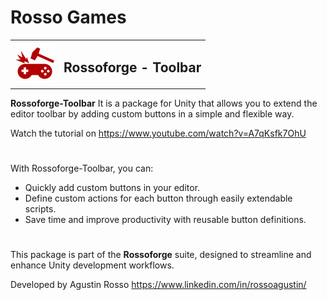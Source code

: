 # Rosso Games

<table>
  <tr>
    <td><img src="https://github.com/rossogames/RossoForge-Toolbar/blob/master/logo.png?raw=true" alt="Rossoforge" width="64"/></td>
    <td><h2>Rossoforge - Toolbar</h2></td>
  </tr>
</table>

**Rossoforge-Toolbar** It is a package for Unity that allows you to extend the editor toolbar by adding custom buttons in a simple and flexible way.

Watch the tutorial on https://www.youtube.com/watch?v=A7qKsfk7OhU
#
With Rossoforge-Toolbar, you can:

- Quickly add custom buttons in your editor.
- Define custom actions for each button through easily extendable scripts.
- Save time and improve productivity with reusable button definitions.

#
This package is part of the **Rossoforge** suite, designed to streamline and enhance Unity development workflows.

Developed by Agustin Rosso
https://www.linkedin.com/in/rossoagustin/
